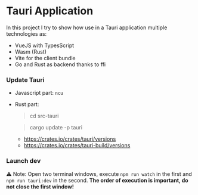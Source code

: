 # Tauri Application

In this project I try to show how use in a Tauri application multiple technologies as:
- VueJS with TypesScript
- Wasm (Rust)
- Vite for the client bundle
- Go and Rust as backend thanks to ffi

### Update Tauri

- Javascript part: `ncu`
- Rust part: 
  > cd src-tauri

  > cargo update -p tauri
  - https://crates.io/crates/tauri/versions
  - https://crates.io/crates/tauri-build/versions

### Launch dev

⚠️ Note: Open two terminal windows, execute `npm run watch` in the first and `npm run tauri:dev` in the second. **The order of execution is important, do not close the first window!**

